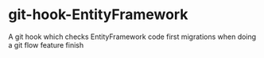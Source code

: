 # git-hook-EntityFramework
A git hook which checks EntityFramework code first migrations when doing a git flow feature finish 
